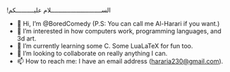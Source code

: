 !الســــــــــــــــــــــــــــلام عليــــــــــكم
- 👋 Hi, I’m @BoredComedy (P.S: You can call me Al-Harari if you want.)
- 👀 I’m interested in how computers work, programming languages, and 3d art.
- 🌱 I’m currently learning some C. Some LuaLaTeX for fun too.
- 💞️ I’m looking to collaborate on really anything I can.
- 📫 How to reach me: I have an email address (hararia230@gmail.com).

<!---
BoredComedy/BoredComedy is a ✨ special ✨ repository because its `README.md` (this file) appears on your GitHub profile.
You can click the Preview link to take a look at your changes.
--->
